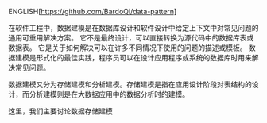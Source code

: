 
ENGLISH[https://github.com/BardoQi/data-pattern]

在软件工程中，数据建模是在数据库设计和软件设计中给定上下文中对常见问题的通用可重用解决方案。 它不是最终设计，可以直接转换为源代码中的数据库表或数据表。 它是关于如何解决可以在许多不同情况下使用的问题的描述或模板。 数据建模是形式化的最佳实践，程序员可以在设计应用程序或系统的数据库时用来解决常见问题。
   
数据建模又分为存储建模和分析建模。存储建模是指在应用设计阶段对表结构的设计，而分析建模则是在大数据应用中的数据分析时的建模。
    
这里，我们主要讨论数据存储建模    
